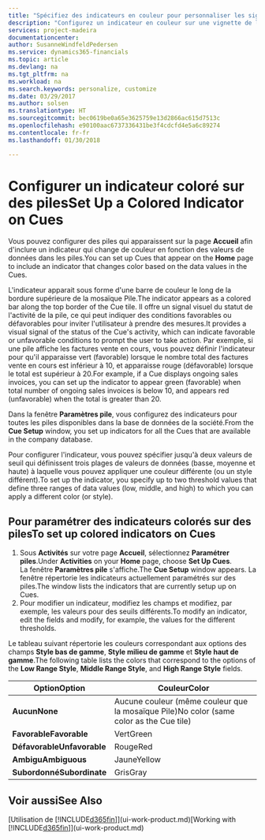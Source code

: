 ```yaml
---
title: "Spécifiez des indicateurs en couleur pour personnaliser les signaux visuels à propos de l'activité d'une pile | Microsoft Docs"
description: "Configurez un indicateur en couleur sur une vignette de la pile pour fournir un signal visuel personnalisé de l'activité de la pile."
services: project-madeira
documentationcenter: 
author: SusanneWindfeldPedersen
ms.service: dynamics365-financials
ms.topic: article
ms.devlang: na
ms.tgt_pltfrm: na
ms.workload: na
ms.search.keywords: personalize, customize
ms.date: 03/29/2017
ms.author: solsen
ms.translationtype: HT
ms.sourcegitcommit: bec0619be0a65e3625759e13d2866ac615d7513c
ms.openlocfilehash: e90100aac6737336431be3f4cdcfd4e5a6c89274
ms.contentlocale: fr-fr
ms.lasthandoff: 01/30/2018

---
```

# <a name="set-up-a-colored-indicator-on-cues"></a><span data-ttu-id="d0e15-103">Configurer un indicateur coloré sur des piles</span><span class="sxs-lookup"><span data-stu-id="d0e15-103">Set Up a Colored Indicator on Cues</span></span>
<span data-ttu-id="d0e15-104">Vous pouvez configurer des piles qui apparaissent sur la page **Accueil** afin d'inclure un indicateur qui change de couleur en fonction des valeurs de données dans les piles.</span><span class="sxs-lookup"><span data-stu-id="d0e15-104">You can set up Cues that appear on the **Home** page to include an indicator that changes color based on the data values in the Cues.</span></span>

<span data-ttu-id="d0e15-105">L'indicateur apparait sous forme d'une barre de couleur le long de la bordure supérieure de la mosaïque Pile.</span><span class="sxs-lookup"><span data-stu-id="d0e15-105">The indicator appears as a colored bar along the top border of the Cue tile.</span></span> <span data-ttu-id="d0e15-106">Il offre un signal visuel du statut de l'activité de la pile, ce qui peut indiquer des conditions favorables ou défavorables pour inviter l'utilisateur à prendre des mesures.</span><span class="sxs-lookup"><span data-stu-id="d0e15-106">It provides a visual signal of the status of the Cue's activity, which can indicate favorable or unfavorable conditions to prompt the user to take action.</span></span> <span data-ttu-id="d0e15-107">Par exemple, si une pile affiche les factures vente en cours, vous pouvez définir l'indicateur pour qu'il apparaisse vert (favorable) lorsque le nombre total des factures vente en cours est inférieur à 10, et apparaisse rouge (défavorable) lorsque le total est supérieur à 20.</span><span class="sxs-lookup"><span data-stu-id="d0e15-107">For example, if a Cue displays ongoing sales invoices, you can set up the indicator to appear green (favorable) when total number of ongoing sales invoices is below 10, and appears red (unfavorable) when the total is greater than 20.</span></span>

<span data-ttu-id="d0e15-108">Dans la fenêtre **Paramètres pile**, vous configurez des indicateurs pour toutes les piles disponibles dans la base de données de la société.</span><span class="sxs-lookup"><span data-stu-id="d0e15-108">From the **Cue Setup** window, you set up indicators for all the Cues that are available in the company database.</span></span>

<span data-ttu-id="d0e15-109">Pour configurer l'indicateur, vous pouvez spécifier jusqu'à deux valeurs de seuil qui définissent trois plages de valeurs de données (basse, moyenne et haute) à laquelle vous pouvez appliquer une couleur différente (ou un style différent).</span><span class="sxs-lookup"><span data-stu-id="d0e15-109">To set up the indicator, you specify up to two threshold values that define three ranges of data values (low, middle, and high) to which you can apply a different color (or style).</span></span>

## <a name="to-set-up-colored-indicators-on-cues"></a><span data-ttu-id="d0e15-110">Pour paramétrer des indicateurs colorés sur des piles</span><span class="sxs-lookup"><span data-stu-id="d0e15-110">To set up colored indicators on Cues</span></span>
1. <span data-ttu-id="d0e15-111">Sous **Activités** sur votre page **Accueil**, sélectionnez **Paramétrer piles**.</span><span class="sxs-lookup"><span data-stu-id="d0e15-111">Under **Activities** on your **Home** page, choose **Set Up Cues**.</span></span>  
   <span data-ttu-id="d0e15-112">La fenêtre **Paramètres pile** s'affiche.</span><span class="sxs-lookup"><span data-stu-id="d0e15-112">The **Cue Setup** window appears.</span></span> <span data-ttu-id="d0e15-113">La fenêtre répertorie les indicateurs actuellement paramétrés sur des piles.</span><span class="sxs-lookup"><span data-stu-id="d0e15-113">The window lists the indicators that are currently setup up on Cues.</span></span>
2. <span data-ttu-id="d0e15-114">Pour modifier un indicateur, modifiez les champs et modifiez, par exemple, les valeurs pour des seuils différents.</span><span class="sxs-lookup"><span data-stu-id="d0e15-114">To modify an indicator, edit the fields and modify, for example, the values for the different thresholds.</span></span>  

<span data-ttu-id="d0e15-115">Le tableau suivant répertorie les couleurs correspondant aux options des champs **Style bas de gamme**, **Style milieu de gamme** et **Style haut de gamme**.</span><span class="sxs-lookup"><span data-stu-id="d0e15-115">The following table lists the colors that correspond to the options of the **Low Range Style**, **Middle Range Style**, and **High Range Style** fields.</span></span>

| <span data-ttu-id="d0e15-116">Option</span><span class="sxs-lookup"><span data-stu-id="d0e15-116">Option</span></span> | <span data-ttu-id="d0e15-117">Couleur</span><span class="sxs-lookup"><span data-stu-id="d0e15-117">Color</span></span> |
| --- | --- |
| <span data-ttu-id="d0e15-118">**Aucun**</span><span class="sxs-lookup"><span data-stu-id="d0e15-118">**None**</span></span> |<span data-ttu-id="d0e15-119">Aucune couleur (même couleur que la mosaïque Pile)</span><span class="sxs-lookup"><span data-stu-id="d0e15-119">No color (same color as the Cue tile)</span></span>|
| <span data-ttu-id="d0e15-120">**Favorable**</span><span class="sxs-lookup"><span data-stu-id="d0e15-120">**Favorable**</span></span> |<span data-ttu-id="d0e15-121">Vert</span><span class="sxs-lookup"><span data-stu-id="d0e15-121">Green</span></span> |
| <span data-ttu-id="d0e15-122">**Défavorable**</span><span class="sxs-lookup"><span data-stu-id="d0e15-122">**Unfavorable**</span></span> |<span data-ttu-id="d0e15-123">Rouge</span><span class="sxs-lookup"><span data-stu-id="d0e15-123">Red</span></span> |
| <span data-ttu-id="d0e15-124">**Ambigu**</span><span class="sxs-lookup"><span data-stu-id="d0e15-124">**Ambiguous**</span></span> |<span data-ttu-id="d0e15-125">Jaune</span><span class="sxs-lookup"><span data-stu-id="d0e15-125">Yellow</span></span> |
| <span data-ttu-id="d0e15-126">**Subordonné**</span><span class="sxs-lookup"><span data-stu-id="d0e15-126">**Subordinate**</span></span> |<span data-ttu-id="d0e15-127">Gris</span><span class="sxs-lookup"><span data-stu-id="d0e15-127">Gray</span></span> |

## <a name="see-also"></a><span data-ttu-id="d0e15-128">Voir aussi</span><span class="sxs-lookup"><span data-stu-id="d0e15-128">See Also</span></span>
<span data-ttu-id="d0e15-129">[Utilisation de [!INCLUDE[d365fin](includes/d365fin_md.md)]](ui-work-product.md)</span><span class="sxs-lookup"><span data-stu-id="d0e15-129">[Working with [!INCLUDE[d365fin](includes/d365fin_md.md)]](ui-work-product.md)</span></span>

